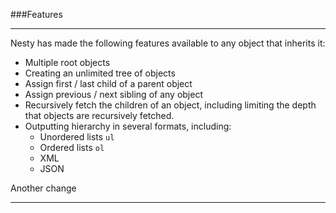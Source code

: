 ###Features

----------

Nesty has made the following features available to any object that inherits it:

- Multiple root objects
- Creating an unlimited tree of objects
- Assign first / last child of a parent object
- Assign previous / next sibling of any object
- Recursively fetch the children of an object, including limiting the depth that objects are recursively fetched.
- Outputting hierarchy in several formats, including:
  - Unordered lists `ul`
  - Ordered lists `ol`
  - XML
  - JSON

Another change

----------
